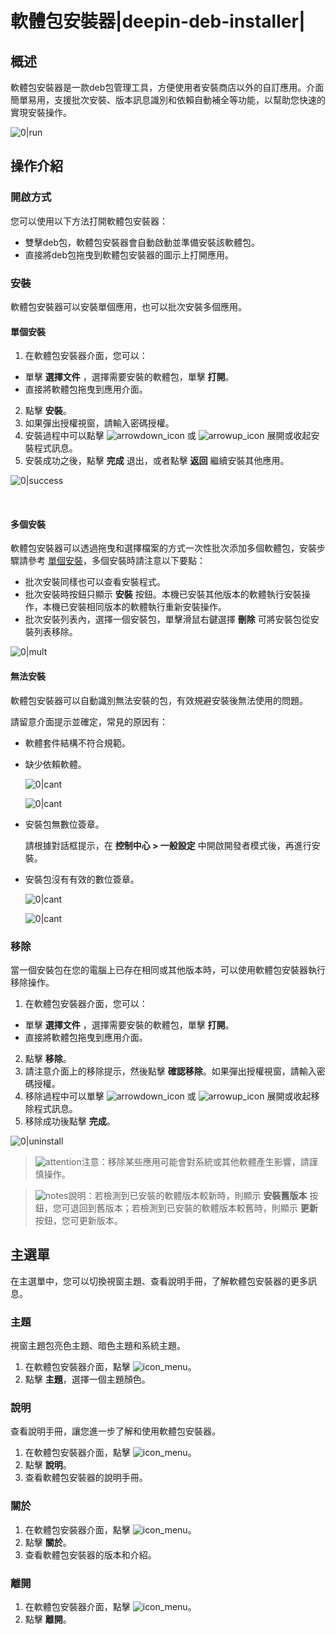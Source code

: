 # 軟體包安裝器|deepin-deb-installer|

## 概述

軟體包安裝器是一款deb包管理工具，方便使用者安裝商店以外的自訂應用。介面簡單易用，支援批次安裝、版本訊息識別和依賴自動補全等功能，以幫助您快速的實現安裝操作。

![0|run](fig/run.png)


## 操作介紹


### 開啟方式

您可以使用以下方法打開軟體包安裝器：

- 雙擊deb包，軟體包安裝器會自動啟動並準備安裝該軟體包。
- 直接將deb包拖曳到軟體包安裝器的圖示上打開應用。

### 安裝

軟體包安裝器可以安裝單個應用，也可以批次安裝多個應用。

#### 單個安裝

1.  在軟體包安裝器介面，您可以：
   - 單擊 **選擇文件** ，選擇需要安裝的軟體包，單擊 **打開**。
   - 直接將軟體包拖曳到應用介面。
2.  點擊 **安裝**。
3.  如果彈出授權視窗，請輸入密碼授權。
4.  安裝過程中可以點擊 ![arrowdown_icon](../common/down.svg) 或 ![arrowup_icon](../common/up.svg) 展開或收起安裝程式訊息。
5.  安裝成功之後，點擊 **完成** 退出，或者點擊 **返回** 繼續安裝其他應用。

![0|success](fig/success.png)

&nbsp;&nbsp;&nbsp;&nbsp;&nbsp;&nbsp;&nbsp;&nbsp;&nbsp;&nbsp;&nbsp;&nbsp;&nbsp;

#### 多個安裝

軟體包安裝器可以透過拖曳和選擇檔案的方式一次性批次添加多個軟體包，安裝步驟請參考 [單個安裝](#單個安裝)，多個安裝時請注意以下要點：

- 批次安裝同樣也可以查看安裝程式。
- 批次安裝時按鈕只顯示 **安裝** 按鈕。本機已安裝其他版本的軟體執行安裝操作，本機已安裝相同版本的軟體執行重新安裝操作。
- 批次安裝列表內，選擇一個安裝包，單擊滑鼠右鍵選擇 **刪除** 可將安裝包從安裝列表移除。


![0|mult](fig/multi.png)


#### 無法安裝

軟體包安裝器可以自動識別無法安裝的包，有效規避安裝後無法使用的問題。

請留意介面提示並確定，常見的原因有：

- 軟體套件結構不符合規範。
- 缺少依賴軟體。

   ![0|cant](fig/cant1.png)

   ![0|cant](fig/cant2.png)

- 安裝包無數位簽章。

   請根據對話框提示，在 **控制中心 > 一般設定** 中開啟開發者模式後，再進行安裝。
   
- 安裝包沒有有效的數位簽章。
  
   ![0|cant](fig/cant3.png)

   ![0|cant](fig/cant4.png)

### 移除

當一個安裝包在您的電腦上已存在相同或其他版本時，可以使用軟體包安裝器執行移除操作。

1.  在軟體包安裝器介面，您可以：

   - 單擊 **選擇文件** ，選擇需要安裝的軟體包，單擊 **打開**。
   - 直接將軟體包拖曳到應用介面。

2. 點擊 **移除**。
3. 請注意介面上的移除提示，然後點擊 **確認移除**。如果彈出授權視窗，請輸入密碼授權。
4. 移除過程中可以單擊 ![arrowdown_icon](../common/down.svg) 或 ![arrowup_icon](../common/up.svg) 展開或收起移除程式訊息。
5. 移除成功後點擊 **完成**。

![0|uninstall](fig/uninstall.png)
&nbsp;&nbsp;&nbsp;&nbsp;&nbsp;&nbsp;&nbsp;&nbsp;&nbsp;&nbsp;&nbsp;&nbsp;&nbsp;

> ![attention](../common/attention.svg)注意：移除某些應用可能會對系統或其他軟體產生影響，請謹慎操作。

> ![notes](../common/notes.svg)說明：若檢測到已安裝的軟體版本較新時，則顯示 **安裝舊版本** 按鈕，您可退回到舊版本；若檢測到已安裝的軟體版本較舊時，則顯示 **更新** 按鈕，您可更新版本。

## 主選單

在主選單中，您可以切換視窗主題、查看說明手冊，了解軟體包安裝器的更多訊息。

### 主題

視窗主題包亮色主題、暗色主題和系統主題。

1. 在軟體包安裝器介面，點擊 ![icon_menu](../common/icon_menu.svg)。
2. 點擊 **主題**，選擇一個主題顏色。

### 說明

查看說明手冊，讓您進一步了解和使用軟體包安裝器。

1. 在軟體包安裝器介面，點擊 ![icon_menu](../common/icon_menu.svg)。
2. 點擊 **說明**。
3. 查看軟體包安裝器的說明手冊。


### 關於

1. 在軟體包安裝器介面，點擊 ![icon_menu](../common/icon_menu.svg)。
2. 點擊 **關於**。
3. 查看軟體包安裝器的版本和介紹。


### 離開

1. 在軟體包安裝器介面，點擊 ![icon_menu](../common/icon_menu.svg)。
2. 點擊 **離開**。


